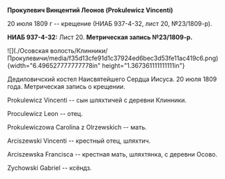 **Прокулевич Винцентий Леонов (Prokulewicz Vincenti)**

20 июля 1809 г -- крещение (НИАБ 937-4-32, лист 20, №23/1809-р).

**НИАБ 937-4-32:** Лист 20. **Метрическая запись №23/1809-р.**

![](./Осовская волость/Клинники/Прокулевичи/media/f35d13cfe91d1c37924ed6bec3d53fe11ac419c6.png){width="6.496527777777778in"
height="1.367361111111111in"}

Дедиловичский костел Наисвятейшего Сердца Иисуса. 20 июля 1809 года.
Метрическая запись о крещении.

Prokulewicz Vincenti -- сын шляхтичей с деревни Клинники.

Proculewicz Leon -- отец.

Prokulewiczowa Carolina z Olrzewskich -- мать.

Arciszewski Vincenti -- крестный отец, шляхтич.

Arciszewska Francisca -- крестная мать, шляхтянка, с деревни Осово.

Zychowski Gabriel -- ксёндз.
